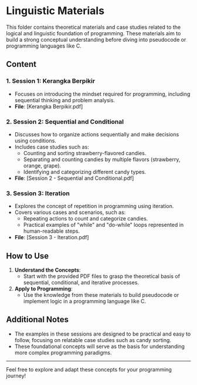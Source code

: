 # Linguistic Materials

This folder contains theoretical materials and case studies related to the logical and linguistic foundation of programming. These materials aim to build a strong conceptual understanding before diving into pseudocode or programming languages like C.

## Content

### 1. Session 1: Kerangka Berpikir

-   Focuses on introducing the mindset required for programming, including sequential thinking and problem analysis.
-   **File**: [Kerangka Berpikir.pdf]

### 2. Session 2: Sequential and Conditional

-   Discusses how to organize actions sequentially and make decisions using conditions.
-   Includes case studies such as:
    -   Counting and sorting strawberry-flavored candies.
    -   Separating and counting candies by multiple flavors (strawberry, orange, grape).
    -   Identifying and categorizing different candy types.
-   **File**: [Session 2 - Sequential and Conditional.pdf]

### 3. Session 3: Iteration

-   Explores the concept of repetition in programming using iteration.
-   Covers various cases and scenarios, such as:
    -   Repeating actions to count and categorize candies.
    -   Practical examples of "while" and "do-while" loops represented in human-readable steps.
-   **File**: [Session 3 - Iteration.pdf]

## How to Use

1. **Understand the Concepts**:
    - Start with the provided PDF files to grasp the theoretical basis of sequential, conditional, and iterative processes.
2. **Apply to Programming**:
    - Use the knowledge from these materials to build pseudocode or implement logic in a programming language like C.

## Additional Notes

-   The examples in these sessions are designed to be practical and easy to follow, focusing on relatable case studies such as candy sorting.
-   These foundational concepts will serve as the basis for understanding more complex programming paradigms.

---

Feel free to explore and adapt these concepts for your programming journey!
